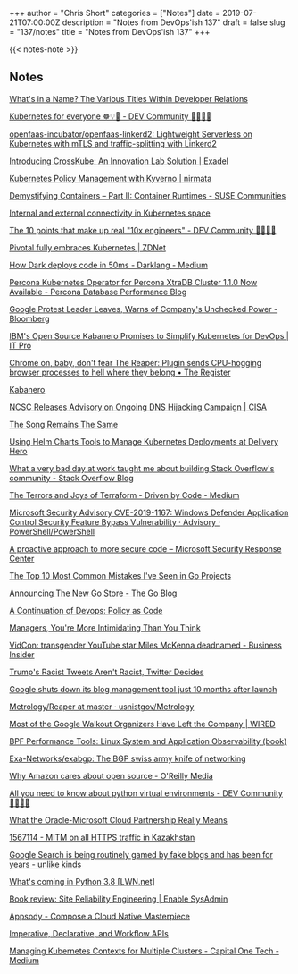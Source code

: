+++
author = "Chris Short"
categories = ["Notes"]
date = 2019-07-21T07:00:00Z
description = "Notes from DevOps'ish 137"
draft = false
slug = "137/notes"
title = "Notes from DevOps'ish 137"
+++

{{< notes-note >}}

## Notes

[What's in a Name? The Various Titles Within Developer Relations](http://communitypulse.io/37-whats-in-name/)

[Kubernetes for everyone ☸️💡🎉 - DEV Community 👩‍💻👨‍💻](https://dev.to/sendilkumarn/kubernetes-for-everyone-opb)

[openfaas-incubator/openfaas-linkerd2: Lightweight Serverless on Kubernetes with mTLS and traffic-splitting with Linkerd2](https://github.com/openfaas-incubator/openfaas-linkerd2)

[Introducing CrossKube: An Innovation Lab Solution | Exadel](https://exadel.com/services/crosskube/)

[Kubernetes Policy Management with Kyverno | nirmata](https://www.nirmata.com/2019/07/11/managing-kubernetes-configuration-with-policies/)

[Demystifying Containers – Part II: Container Runtimes - SUSE Communities](https://www.suse.com/c/demystifying-containers-part-ii-container-runtimes/)

[Internal and external connectivity in Kubernetes space](https://medium.com/@metaphorical/internal-and-external-connectivity-in-kubernetes-space-a25cba822089)

[The 10 points that make up real "10x engineers" - DEV Community 👩‍💻👨‍💻](https://dev.to/turnerj/the-10-points-that-make-up-real-10x-engineers-4mj4)

[Pivotal fully embraces Kubernetes | ZDNet](https://www.zdnet.com/article/pivotal-fully-embraces-kubernetes/)

[How Dark deploys code in 50ms - Darklang - Medium](https://medium.com/darklang/how-dark-deploys-code-in-50ms-771c6dd60671)

[Percona Kubernetes Operator for Percona XtraDB Cluster 1.1.0 Now Available - Percona Database Performance Blog](https://www.percona.com/blog/2019/07/16/percona-kubernetes-operator-for-percona-xtradb-cluster-1-1-0/)

[Google Protest Leader Leaves, Warns of Company's Unchecked Power - Bloomberg](https://www.bloomberg.com/news/articles/2019-07-16/google-protest-leader-meredith-whittaker-is-leaving-the-company)

[IBM's Open Source Kabanero Promises to Simplify Kubernetes for DevOps | IT Pro](https://www.itprotoday.com/containers/ibms-new-open-source-kabanero-promises-simplify-kubernetes-devops)

[Chrome on, baby, don't fear The Reaper: Plugin sends CPU-hogging browser processes to hell where they belong • The Register](https://www.theregister.co.uk/2019/07/17/dont_fear_the_chrome_reaper/)

[Kabanero](https://kabanero.io/)

[NCSC Releases Advisory on Ongoing DNS Hijacking Campaign | CISA](https://www.us-cert.gov/ncas/current-activity/2019/07/12/ncsc-releases-advisory-ongoing-dns-hijacking-campaign)

[The Song Remains The Same](https://www.ansible.com/blog/red-hat-and-ibm-and-the-ansible-community)

[Using Helm Charts Tools to Manage Kubernetes Deployments at Delivery Hero](https://www.infoq.com/news/2019/07/kubernetes-helm-tools/)

[What a very bad day at work taught me about building Stack Overflow's community - Stack Overflow Blog](https://stackoverflow.blog/2019/07/18/building-community-inclusivity-stack-overflow/)

[The Terrors and Joys of Terraform - Driven by Code - Medium](https://medium.com/driven-by-code/the-terrors-and-joys-of-terraform-88bbd1aa4359)

[Microsoft Security Advisory CVE-2019-1167: Windows Defender Application Control Security Feature Bypass Vulnerability · Advisory · PowerShell/PowerShell](https://github.com/PowerShell/PowerShell/security/advisories/GHSA-5frh-8cmj-gc59)

[A proactive approach to more secure code – Microsoft Security Response Center](https://msrc-blog.microsoft.com/2019/07/16/a-proactive-approach-to-more-secure-code/)

[The Top 10 Most Common Mistakes I've Seen in Go Projects](https://itnext.io/the-top-10-most-common-mistakes-ive-seen-in-go-projects-4b79d4f6cd65)

[Announcing The New Go Store - The Go Blog](https://blog.golang.org/store)

[A Continuation of Devops: Policy as Code](https://www.infoq.com/presentations/policy-as-code/)

[Managers, You're More Intimidating Than You Think](https://hbr.org/2019/07/managers-youre-more-intimidating-than-you-think)

[VidCon: transgender YouTube star Miles McKenna deadnamed - Business Insider](https://www.businessinsider.com/vidcon-transgender-youtuber-miles-mckenna-deadnamed-lgbtq-panel-2019-7)

[Trump's Racist Tweets Aren't Racist, Twitter Decides](https://gizmodo.com/trumps-racist-tweets-arent-racist-twitter-decides-1836380743)

[Google shuts down its blog management tool just 10 months after launch](https://www.androidpolice.com/2019/07/13/google-blog-compass-shutdown/)

[Metrology/Reaper at master · usnistgov/Metrology](https://github.com/usnistgov/Metrology/tree/master/Reaper)

[Most of the Google Walkout Organizers Have Left the Company | WIRED](https://www.wired.com/story/most-google-walkout-organizers-left-company/)

[BPF Performance Tools: Linux System and Application Observability (book)](http://www.brendangregg.com/blog/2019-07-15/bpf-performance-tools-book.html)

[Exa-Networks/exabgp: The BGP swiss army knife of networking](https://github.com/Exa-Networks/exabgp)

[Why Amazon cares about open source - O'Reilly Media](https://www.oreilly.com/ideas/why-amazon-cares-about-open-source)

[All you need to know about python virtual environments - DEV Community 👩‍💻👨‍💻](https://dev.to/gajesh/all-you-need-to-know-about-python-virtual-environments-29l8)

[What the Oracle-Microsoft Cloud Partnership Really Means](https://www.cmswire.com/information-management/what-the-oracle-microsoft-cloud-partnership-really-means/)

[1567114 - MITM on all HTTPS traffic in Kazakhstan](https://bugzilla.mozilla.org/show_bug.cgi?id=1567114)

[Google Search is being routinely gamed by fake blogs and has been for years - unlike kinds](https://unlikekinds.com/article/google-pbns)

[What's coming in Python 3.8 [LWN.net]](https://lwn.net/Articles/793818/)

[Book review: Site Reliability Engineering | Enable SysAdmin](https://www.redhat.com/sysadmin/book-review-site-reliability-engineering)

[Appsody - Compose a Cloud Native Masterpiece](https://appsody.dev/)

[Imperative, Declarative, and Workflow APIs](https://apievangelist.com/2019/07/16/imperative-declarative-and-workflow-apis/?utm_source=Publications+from+PnT+Comms+@+Red+Hat&utm_campaign=c6274ef244-EMAIL_CAMPAIGN_2018_06_25_03_58_COPY_01&utm_medium=email&utm_term=0_1ef296a000-c6274ef244-98222663)

[Managing Kubernetes Contexts for Multiple Clusters - Capital One Tech - Medium](https://medium.com/capital-one-tech/managing-kubernetes-contexts-for-multiple-clusters-eed174288efe)
